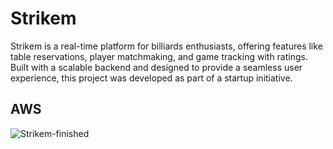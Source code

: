 # Strikem

Strikem is a real-time platform for billiards enthusiasts, offering features like table reservations, player matchmaking, and game tracking with ratings. Built with a scalable backend and designed to provide a seamless user experience, this project was developed as part of a startup initiative.


## AWS

![Strikem-finished](https://github.com/user-attachments/assets/267f7bc6-8b15-43de-94b5-5bd13ddabd38)
